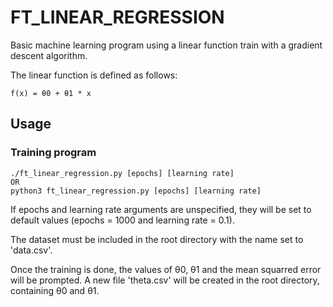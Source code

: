 # FT_LINEAR_REGRESSION

Basic machine learning program using a linear function train with a gradient descent algorithm.

The linear function is defined as follows:

    f(x) = θ0 + θ1 * x

## Usage
### Training program
    ./ft_linear_regression.py [epochs] [learning rate]
    OR
    python3 ft_linear_regression.py [epochs] [learning rate]

If epochs and learning rate arguments are unspecified, they will be set to default values (epochs = 1000 and learning rate = 0.1).

The dataset must be included in the root directory with the name set to 'data.csv'.

Once the training is done, the values of θ0, θ1 and the mean squarred error will be prompted. A new file 'theta.csv' will be created in the root directory, containing θ0 and θ1.
